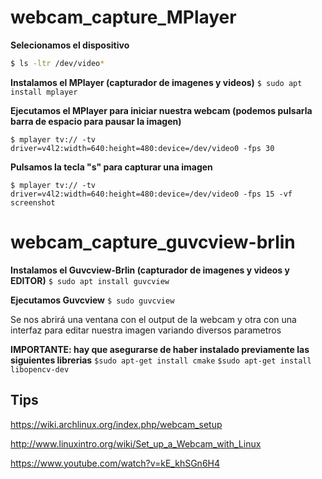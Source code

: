 # webcam_capture_MPlayer

**Selecionamos el dispositivo**
```bash
$ ls -ltr /dev/video*
```


**Instalamos el MPlayer (capturador de imagenes y videos)**
`$ sudo apt install mplayer`

**Ejecutamos el MPlayer para iniciar nuestra webcam (podemos pulsarla barra de espacio para pausar la imagen)**

`$ mplayer tv:// -tv driver=v4l2:width=640:height=480:device=/dev/video0 -fps 30`

**Pulsamos la tecla "s" para capturar una imagen**

`$ mplayer tv:// -tv driver=v4l2:width=640:height=480:device=/dev/video0 -fps 15 -vf screenshot`



# webcam_capture_guvcview-brlin

**Instalamos el Guvcview-Brlin (capturador de imagenes y videos y EDITOR)**
`$ sudo apt install guvcview`


**Ejecutamos Guvcview**
`$ sudo guvcview`

Se nos abrirá una ventana con el output de la webcam y otra con una interfaz para editar nuestra imagen variando diversos parametros


**IMPORTANTE: hay que asegurarse de haber instalado previamente las siguientes librerias**
`$sudo apt-get install cmake`
`$sudo apt-get install libopencv-dev`

## Tips
https://wiki.archlinux.org/index.php/webcam_setup

http://www.linuxintro.org/wiki/Set_up_a_Webcam_with_Linux

https://www.youtube.com/watch?v=kE_khSGn6H4
